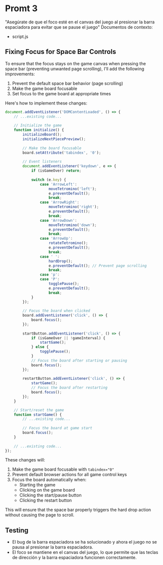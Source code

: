 # Promt 3
 "Asegúrate de que el foco esté en el canvas del juego al presionar la barra espaciadora para evitar que se pause el juego"
 Documentos de contexto:
 - script.js

## Fixing Focus for Space Bar Controls

To ensure that the focus stays on the game canvas when pressing the space bar (preventing unwanted page scrolling), I'll add the following improvements:

1. Prevent the default space bar behavior (page scrolling)
2. Make the game board focusable
3. Set focus to the game board at appropriate times

Here's how to implement these changes:

````javascript
document.addEventListener('DOMContentLoaded', () => {
    // ...existing code...
    
    // Initialize the game
    function initialize() {
        initializeBoard();
        initializeNextPiecePreview();
        
        // Make the board focusable
        board.setAttribute('tabindex', '0');
        
        // Event listeners
        document.addEventListener('keydown', e => {
            if (isGameOver) return;
            
            switch (e.key) {
                case 'ArrowLeft':
                    moveTetromino('left');
                    e.preventDefault();
                    break;
                case 'ArrowRight':
                    moveTetromino('right');
                    e.preventDefault();
                    break;
                case 'ArrowDown':
                    moveTetromino('down');
                    e.preventDefault();
                    break;
                case 'ArrowUp':
                    rotateTetromino();
                    e.preventDefault();
                    break;
                case ' ':
                    hardDrop();
                    e.preventDefault(); // Prevent page scrolling
                    break;
                case 'p':
                case 'P':
                    togglePause();
                    e.preventDefault();
                    break;
            }
        });
        
        // Focus the board when clicked
        board.addEventListener('click', () => {
            board.focus();
        });
        
        startButton.addEventListener('click', () => {
            if (isGameOver || !gameInterval) {
                startGame();
            } else {
                togglePause();
            }
            // Focus the board after starting or pausing
            board.focus();
        });
        
        restartButton.addEventListener('click', () => {
            startGame();
            // Focus the board after restarting
            board.focus();
        });
    }

    // Start/reset the game
    function startGame() {
        // ...existing code...
        
        // Focus the board at game start
        board.focus();
    }
    
    // ...existing code...
});
````

These changes will:

1. Make the game board focusable with `tabindex="0"`
2. Prevent default browser actions for all game control keys
3. Focus the board automatically when:
   - Starting the game
   - Clicking on the game board
   - Clicking the start/pause button
   - Clicking the restart button

This will ensure that the space bar properly triggers the hard drop action without causing the page to scroll.

## Testing
- El bug de la barra espaciadora se ha solucionado y ahora el juego no se pausa al presionar la barra espaciadora.
- El foco se mantiene en el canvas del juego, lo que permite que las teclas de dirección y la barra espaciadora funcionen correctamente.